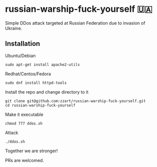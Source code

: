 # russian-warship-fuck-yourself 🇺🇦

Simple DDos attack targeted at Russian Federation due to invasion of Ukraine.


## Installation
Ubuntu/Debian
```
sudo apt-get install apache2-utils
```

Redhat/Centos/Fedora
```
sudo dnf install httpd-tools
```

Install the repo and change directory to it 
```
git clone git@github.com:zzart/russian-warship-fuck-yourself.git
cd russian-warship-fuck-yourself
```

Make it executable
```
chmod 777 ddos.sh
```

Attack
```
./ddos.sh
```

Together we are stronger!


PRs are welcomed.

